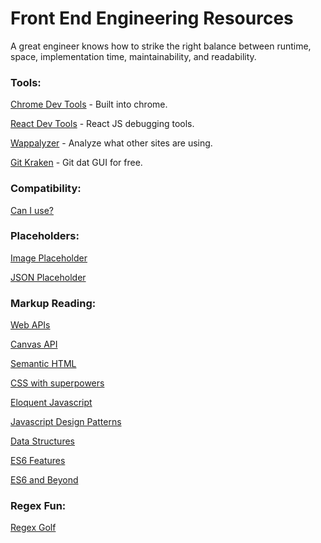 # Front End Engineering Resources
A great engineer knows how to strike the right balance between runtime, space, implementation time, maintainability, and readability. 

### Tools:
[Chrome Dev Tools](https://developer.chrome.com/devtools) - Built into chrome.

[React Dev Tools](https://chrome.google.com/webstore/detail/react-developer-tools/fmkadmapgofadopljbjfkapdkoienihi?hl=en) - React JS debugging tools.

[Wappalyzer](https://chrome.google.com/webstore/detail/wappalyzer/gppongmhjkpfnbhagpmjfkannfbllamg?hl=en) - Analyze what other sites are using. 

[Git Kraken](https://www.gitkraken.com/) - Git dat GUI for free. 

### Compatibility:
[Can I use?](http://caniuse.com/)

### Placeholders:
[Image Placeholder](https://placehold.iyt)

[JSON Placeholder](http://jsonplaceholder.typicode.com/)

### Markup Reading:
[Web APIs](https://developer.mozilla.org/en-US/docs/Web/API)

[Canvas API](https://developer.mozilla.org/en-US/docs/Web/API/Canvas_API)

[Semantic HTML](https://www.w3schools.com/html/html5_semantic_elements.asp)

[CSS with superpowers](http://sass-lang.com/)

[Eloquent Javascript](http://eloquentjavascript.net/)

[Javascript Design Patterns](https://addyosmani.com/resources/essentialjsdesignpatterns/book/)

[Data Structures](https://developer.mozilla.org/en-US/docs/Web/JavaScript/Data_structures)

[ES6 Features](http://es6-features.org/)

[ES6 and Beyond](https://github.com/getify/You-Dont-Know-JS/tree/master/es6%20%26%20beyond)

### Regex Fun:
[Regex Golf](https://alf.nu/RegexGolf)    


